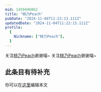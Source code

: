 ```yaml
---
mid: 1459446062
title: "桃乃Peach"
pubDate: "2024-11-04T11:22:13.111Z"
updatedDate: "2024-11-04T11:22:13.111Z"
profile:
  {
    Nickname: ["桃乃Peach"],
  }
---
```


关注[桃乃Peach](https://space.bilibili.com/1459446062)谢谢喵~ 关注[桃乃Peach](https://space.bilibili.com/1459446062)谢谢喵~

## 此条目有待补充
你可以在[这里](https://github.com/Yuhanawa/VTuber.ICU-Content/edit/master/v/桃乃Peach/index.md)编辑本文
